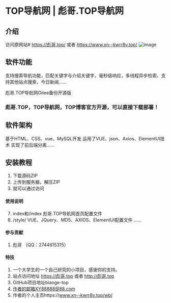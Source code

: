 #  TOP导航网 | 彪哥.TOP导航网 

## 介绍
访问原网站# https://彪哥.top/  或者 https://www.xn--kwrr8v.top/
![image](https://github.com/user-attachments/assets/8e7547e4-b20f-4b15-96ab-46d386cd3fb4)

## 软件功能
支持搜索导航功能，匹配关键字与介绍关键字，毫秒级响应，多线程异步检索、支持其他站点搜索，今日新闻……

彪哥.TOP导航网Gitee备份开源版
### 彪哥.TOP，TOP导航网，TOP博客官方开源，可以直接下载部署！

## 软件架构
基于HTML、CSS、vue、MySQL开发
运用了VUE、json、Axios、ElementUI技术
实现了前后端分离……

## 安装教程

1.  下载源码ZIP
2.  上传到服务器，解压ZIP
3.  就可以通过访问

#### 使用说明

7.  index和/index  彪哥.TOP导航网首页配置文件
8.  /style/ VUE、JQuery、MD5、AXIOS、ElementUI配置文件
……

#### 参与贡献

1.  彪哥    （QQ：2744615315）

#### 特技

1.  一个大学生的一个自己研究的小项目，感谢你的支持。
2.  站点访问地址 https://彪哥.top 或者 http://彪哥.top
3.  GitHub项目地址biaoge-top
4.  作者的邮箱XY88888@88.com
5.  作者的个人主页https://www.xn--kwrr8v.top/wb/
